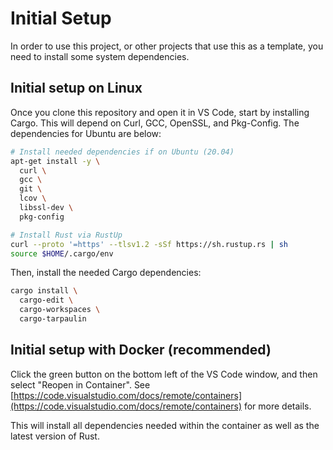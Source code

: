 # Initial Setup

In order to use this project, or other projects that use this as a template, you need to install some system dependencies.

## Initial setup on Linux

Once you clone this repository and open it in VS Code, start by installing Cargo. This will depend on Curl, GCC, OpenSSL, and Pkg-Config. The dependencies for Ubuntu are below:

```bash
# Install needed dependencies if on Ubuntu (20.04)
apt-get install -y \
  curl \
  gcc \
  git \
  lcov \
  libssl-dev \
  pkg-config

# Install Rust via RustUp
curl --proto '=https' --tlsv1.2 -sSf https://sh.rustup.rs | sh
source $HOME/.cargo/env
```

Then, install the needed Cargo dependencies:

```bash
cargo install \
  cargo-edit \
  cargo-workspaces \
  cargo-tarpaulin
```

## Initial setup with Docker **(recommended)**

Click the green button on the bottom left of the VS Code window, and then select "Reopen in Container". See [https://code.visualstudio.com/docs/remote/containers](https://code.visualstudio.com/docs/remote/containers) for more details.

This will install all dependencies needed within the container as well as the latest version of Rust.
